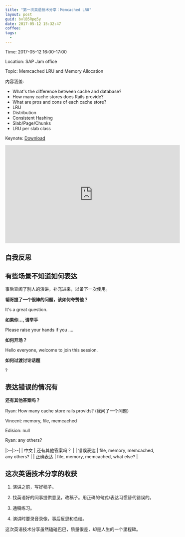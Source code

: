 ```yaml
---
title: "第一次英语技术分享：Memcached LRU"
layout: post
guid: bvlB5Rpq5y
date: 2017-05-12 15:32:47
coffee: 
tags:
  -
---
```


Time: 2017-05-12 16:00-17:00

Location: SAP Jam office

Topic: Memcached LRU and Memory Allocation

内容涵盖:

* What's the difference between cache and database?
* How many cache stores does Rails provide?
* What are pros and cons of each cache store?
* LRU
* Distribution
* Consistent Hashing
* Slab/Page/Chunks
* LRU per slab class

Keynote: [Download](https://speakerdeck.com/xiaoronglv/memcached-consistent-hashing-lru-and-memory-allocation
)

<iframe width="560" height="315" src="https://www.youtube.com/embed/EFb0wUR5TRo" frameborder="0" allowfullscreen></iframe>


## 自我反思


## 有些场景不知道如何表达

事后查阅了别人的演讲，补充进来，以备下一次使用。

**韬哥提了一个很棒的问题，该如何夸赞他？**

It's a great question.

**如果你..., 请举手**

Please raise your hands if you ....

**如何开场？**

Hello everyone, welcome to join this session.


**如何过渡讨论话题**

?


## 表达错误的情况有

**还有其他答案吗？**


Ryan: How many cache store rails provids?  (我问了一个问题)

Vincent: memory, file, memcached

Edision: null

Ryan: any others?


|:--|:--|
| 中文 | 还有其他答案吗？ |
| 错误表达 | file, memory, memcached, any others? |
| 正确表达 | file, memory, memcached, what else? |


## 这次英语技术分享的收获

1. 演讲之前，写好稿子。

2. 找英语好的同事提供意见，改稿子。用正确的句式/表达习惯替代错误的。

3. 通稿练习。

3. 演讲时要录音录像，事后反思和总结。


这次英语技术分享虽然磕磕巴巴，质量很差，却是人生的一个里程碑。